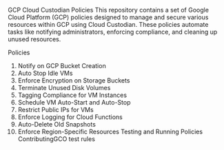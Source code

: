 GCP Cloud Custodian Policies
This repository contains a set of Google Cloud Platform (GCP) policies designed to manage and secure various resources within GCP using Cloud Custodian. These policies automate tasks like notifying administrators, enforcing compliance, and cleaning up unused resources.


Policies
1. Notify on GCP Bucket Creation
2. Auto Stop Idle VMs
3. Enforce Encryption on Storage Buckets
4. Terminate Unused Disk Volumes
5. Tagging Compliance for VM Instances
6. Schedule VM Auto-Start and Auto-Stop
7. Restrict Public IPs for VMs
8. Enforce Logging for Cloud Functions
9. Auto-Delete Old Snapshots
10. Enforce Region-Specific Resources
Testing and Running Policies
ContributingGCO test rules
